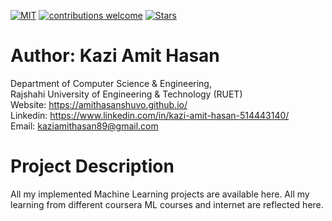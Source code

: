 [![MIT](https://img.shields.io/badge/license-MIT-5eba00.svg)](https://github.com/AmitHasanShuvo/Machine-Learning-Projects/blob/master/LICENSE.md)
[![contributions welcome](https://img.shields.io/badge/contributions-welcome-brightgreen.svg?style=flat)](https://github.com/AmitHasanShuvo/Machine-Learning-Projects)
[![Stars](https://img.shields.io/github/stars/AmitHasanShuvo/Machine-Learning-Projects.svg?style=social)](https://github.com/AmitHasanShuvo/Machine-Learning-Projects/stargazers)

# Author: Kazi Amit Hasan

Department of Computer Science & Engineering, </br>
Rajshahi University of Engineering & Technology (RUET) </br>
Website: https://amithasanshuvo.github.io/ </br>
Linkedin: https://www.linkedin.com/in/kazi-amit-hasan-514443140/ </br>
Email: kaziamithasan89@gmail.com

# Project Description

All my implemented Machine Learning projects are available here. All my learning from different coursera ML courses and internet are reflected here.
